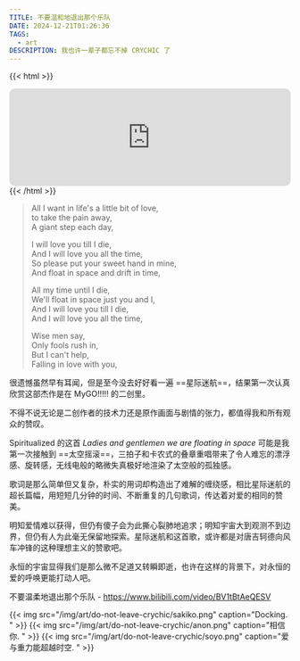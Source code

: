 ```yaml
---
TITLE: 不要温和地退出那个乐队
DATE: 2024-12-21T01:26:36
TAGS:
  - art
DESCRIPTION: 我也许一辈子都忘不掉 CRYCHIC 了
---
```


{{< html >}}
<iframe allow="autoplay *; encrypted-media *; fullscreen *; clipboard-write" frameborder="0" height="175" style="width:100%;max-width:660px;overflow:hidden;border-radius:10px;" sandbox="allow-forms allow-popups allow-same-origin allow-scripts allow-storage-access-by-user-activation allow-top-navigation-by-user-activation" src="https://embed.music.apple.com/cn/album/ladies-and-gentlemen-we-are-floating-in-space/1502476612?i=1502476617"></iframe>
{{< /html >}}

> All I want in life's a little bit of love, \
> to take the pain away, \
> A giant step each day,
> 
> I will love you till I die,\
> And I will love you all the time, \
> So please put your sweet hand in mine, \
> And float in space and drift in time, 
> 
> All my time until I die, \
> We'll float in space just you and I, \
> And I will love you till I die, \
> And I will love you all the time, 
> 
> Wise men say, \
> Only fools rush in, \
> But I can't help, \
> Falling in love with you,

很遗憾虽然早有耳闻，但是至今没去好好看一遍 ==星际迷航==，结果第一次认真欣赏这部杰作是在 MyGO!!!!! 的二创里。

不得不说无论是二创作者的技术力还是原作画面与剧情的张力，都值得我和所有观众的赞叹。

Spiritualized 的这首 *Ladies and gentlemen we are floating in space* 可能是我第一次接触到 ==太空摇滚==，三拍子和卡农式的叠章重唱带来了令人难忘的漂浮感、旋转感，无线电般的略微失真极好地渲染了太空般的孤独感。

歌词是那么简单但又复杂，朴实的用词却构造出了难解的缠绕感，相比星际迷航的超长篇幅，用短短几分钟的时间、不断重复的几句歌词，传达着对爱的相同的赞美。

明知爱情难以获得，但仍有傻子会为此撕心裂肺地追求；明知宇宙大到观测不到边界，但仍有人为此毫无保留地探索。星际迷航和这首歌，或许都是对唐吉轲德向风车冲锋的这种理想主义的赞歌吧。

永恒的宇宙显得我们是那么微不足道又转瞬即逝，也许在这样的背景下，对永恒的爱的呼唤更能打动人吧。

不要温柔地退出那个乐队 - https://www.bilibili.com/video/BV1tBtAeQESV

{{< img src="/img/art/do-not-leave-crychic/sakiko.png" caption="Docking. " >}}
{{< img src="/img/art/do-not-leave-crychic/anon.png" caption="相信你. " >}}
{{< img src="/img/art/do-not-leave-crychic/soyo.png" caption="爱与重力能超越时空. " >}}
